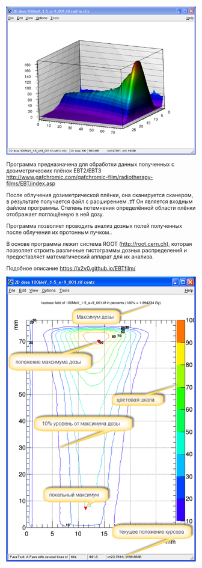 ![3D](HTML/3d1.png)



Программа предназначена для обработки данных полученных с дозиметрических плёнок EBT2/EBT3 
http://www.gafchromic.com/gafchromic-film/radiotherapy-films/EBT/index.asp

 
После облучения дозиметрической плёнки, она сканируется сканером, в результате получается файл с расширением .tff
Он является входным файлом программы. Степень потемнения определённой области плёнки отображает поглощённую в ней дозу.

 
Программа позволяет проводить анализ дозных полей полученных после облучения их протонным пучком..

В основе программы лежит система ROOT (http://root.cern.ch), 
которая позволяет строить различные гистограммы дозных распределений и предоставляет математический аппарат для их анализа.


Подобное описание https://x2v0.github.io/EBTfilm/

![ISO](HTML/iso1.png)